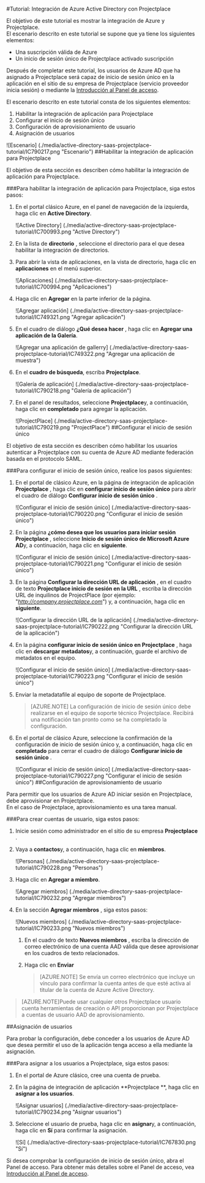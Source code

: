 <properties 
    pageTitle="Tutorial: Integración de Azure Active Directory con Projectplace | Microsoft Azure" 
    description="Aprenda a usar Projectplace con Azure Active Directory para habilitar el inicio de sesión único, aprovisionamiento automatizado y mucho más." 
    services="active-directory" 
    authors="jeevansd"  
    documentationCenter="na" 
    manager="femila"/>
<tags 
    ms.service="active-directory" 
    ms.devlang="na" 
    ms.topic="article" 
    ms.tgt_pltfrm="na" 
    ms.workload="identity" 
    ms.date="09/26/2016" 
    ms.author="jeedes" />

#<a name="tutorial-azure-active-directory-integration-with-projectplace"></a>Tutorial: Integración de Azure Active Directory con Projectplace
  
El objetivo de este tutorial es mostrar la integración de Azure y Projectplace.  
El escenario descrito en este tutorial se supone que ya tiene los siguientes elementos:

-   Una suscripción válida de Azure
-   Un inicio de sesión único de Projectplace activado suscripción
  
Después de completar este tutorial, los usuarios de Azure AD que ha asignado a Projectplace será capaz de inicio de sesión único en la aplicación en el sitio de su empresa de Projectplace (servicio proveedor inicia sesión) o mediante la [Introducción al Panel de acceso](active-directory-saas-access-panel-introduction.md).
  
El escenario descrito en este tutorial consta de los siguientes elementos:

1.  Habilitar la integración de aplicación para Projectplace
2.  Configurar el inicio de sesión único
3.  Configuración de aprovisionamiento de usuario
4.  Asignación de usuarios

![Escenario] (./media/active-directory-saas-projectplace-tutorial/IC790217.png "Escenario")
##<a name="enabling-the-application-integration-for-projectplace"></a>Habilitar la integración de aplicación para Projectplace
  
El objetivo de esta sección es describen cómo habilitar la integración de aplicación para Projectplace.

###<a name="to-enable-the-application-integration-for-projectplace-perform-the-following-steps"></a>Para habilitar la integración de aplicación para Projectplace, siga estos pasos:

1.  En el portal clásico Azure, en el panel de navegación de la izquierda, haga clic en **Active Directory**.

    ![Active Directory] (./media/active-directory-saas-projectplace-tutorial/IC700993.png "Active Directory")

2.  En la lista de **directorio** , seleccione el directorio para el que desea habilitar la integración de directorios.

3.  Para abrir la vista de aplicaciones, en la vista de directorio, haga clic en **aplicaciones** en el menú superior.

    ![Aplicaciones] (./media/active-directory-saas-projectplace-tutorial/IC700994.png "Aplicaciones")

4.  Haga clic en **Agregar** en la parte inferior de la página.

    ![Agregar aplicación] (./media/active-directory-saas-projectplace-tutorial/IC749321.png "Agregar aplicación")

5.  En el cuadro de diálogo **¿Qué desea hacer** , haga clic en **Agregar una aplicación de la Galería**.

    ![Agregar una aplicación de gallerry] (./media/active-directory-saas-projectplace-tutorial/IC749322.png "Agregar una aplicación de muestra")

6.  En el **cuadro de búsqueda**, escriba **Projectplace**.

    ![Galería de aplicación] (./media/active-directory-saas-projectplace-tutorial/IC790218.png "Galería de aplicación")

7.  En el panel de resultados, seleccione **Projectplace**y, a continuación, haga clic en **completado** para agregar la aplicación.

    ![ProjectPlace] (./media/active-directory-saas-projectplace-tutorial/IC790219.png "ProjectPlace")
##<a name="configuring-single-sign-on"></a>Configurar el inicio de sesión único
  
El objetivo de esta sección es describen cómo habilitar los usuarios autenticar a Projectplace con su cuenta de Azure AD mediante federación basada en el protocolo SAML.

###<a name="to-configure-single-sign-on-perform-the-following-steps"></a>Para configurar el inicio de sesión único, realice los pasos siguientes:

1.  En el portal de clásico Azure, en la página de integración de aplicación **Projectplace** , haga clic en **configurar inicio de sesión único** para abrir el cuadro de diálogo **Configurar inicio de sesión único** .

    ![Configurar el inicio de sesión único] (./media/active-directory-saas-projectplace-tutorial/IC790220.png "Configurar el inicio de sesión único")

2.  En la página **¿cómo desea que los usuarios para iniciar sesión Projectplace** , seleccione **Inicio de sesión único de Microsoft Azure AD**y, a continuación, haga clic en **siguiente**.

    ![Configurar el inicio de sesión único] (./media/active-directory-saas-projectplace-tutorial/IC790221.png "Configurar el inicio de sesión único")

3.  En la página **Configurar la dirección URL de aplicación** , en el cuadro de texto **Projectplace inicio de sesión en la URL** , escriba la dirección URL de inquilinos de ProjectPlace (por ejemplo: "*http://company.projectplace.com*") y, a continuación, haga clic en **siguiente**.

    ![Configurar la dirección URL de la aplicación] (./media/active-directory-saas-projectplace-tutorial/IC790222.png "Configurar la dirección URL de la aplicación")

4.  En la página **configurar inicio de sesión único en Projectplace** , haga clic en **descargar metadatos**y, a continuación, guarde el archivo de metadatos en el equipo.

    ![Configurar el inicio de sesión único] (./media/active-directory-saas-projectplace-tutorial/IC790223.png "Configurar el inicio de sesión único")

5.  Enviar la metadatafile al equipo de soporte de Projectplace.

    >[AZURE.NOTE] La configuración de inicio de sesión único debe realizarse en el equipo de soporte técnico Projectplace. Recibirá una notificación tan pronto como se ha completado la configuración.

6.  En el portal de clásico Azure, seleccione la confirmación de la configuración de inicio de sesión único y, a continuación, haga clic en **completado** para cerrar el cuadro de diálogo **Configurar inicio de sesión único** .

    ![Configurar el inicio de sesión único] (./media/active-directory-saas-projectplace-tutorial/IC790227.png "Configurar el inicio de sesión único")
##<a name="configuring-user-provisioning"></a>Configuración de aprovisionamiento de usuario
  
Para permitir que los usuarios de Azure AD iniciar sesión en Projectplace, debe aprovisionar en Projectplace.  
En el caso de Projectplace, aprovisionamiento es una tarea manual.

###<a name="to-provision-a-user-accounts-perform-the-following-steps"></a>Para crear cuentas de usuario, siga estos pasos:

1.  Inicie sesión como administrador en el sitio de su empresa **Projectplace** .

2.  Vaya a **contactos**y, a continuación, haga clic en **miembros**.

    ![Personas] (./media/active-directory-saas-projectplace-tutorial/IC790228.png "Personas")

3.  Haga clic en **Agregar a miembro**.

    ![Agregar miembros] (./media/active-directory-saas-projectplace-tutorial/IC790232.png "Agregar miembros")

4.  En la sección **Agregar miembros** , siga estos pasos:

    ![Nuevos miembros] (./media/active-directory-saas-projectplace-tutorial/IC790233.png "Nuevos miembros")

    1.  En el cuadro de texto **Nuevos miembros** , escriba la dirección de correo electrónico de una cuenta AAD válida que desee aprovisionar en los cuadros de texto relacionados.
    2.  Haga clic en **Enviar**

        >[AZURE.NOTE] Se envía un correo electrónico que incluye un vínculo para confirmar la cuenta antes de que esté activa al titular de la cuenta de Azure Active Directory.
    
>[AZURE.NOTE]Puede usar cualquier otros Projectplace usuario cuenta herramientas de creación o API proporcionan por Projectplace a cuentas de usuario AAD de aprovisionamiento.

##<a name="assigning-users"></a>Asignación de usuarios
  
Para probar la configuración, debe conceder a los usuarios de Azure AD que desea permitir el uso de la aplicación tenga acceso a ella mediante la asignación.

###<a name="to-assign-users-to-projectplace-perform-the-following-steps"></a>Para asignar a los usuarios a Projectplace, siga estos pasos:

1.  En el portal de Azure clásico, cree una cuenta de prueba.

2.  En la página de integración de aplicación **Projectplace **, haga clic en **asignar a los usuarios**.

    ![Asignar usuarios] (./media/active-directory-saas-projectplace-tutorial/IC790234.png "Asignar usuarios")

3.  Seleccione el usuario de prueba, haga clic en **asignar**y, a continuación, haga clic en **Sí** para confirmar la asignación.

    ![Sí] (./media/active-directory-saas-projectplace-tutorial/IC767830.png "Sí")
  
Si desea comprobar la configuración de inicio de sesión único, abra el Panel de acceso. Para obtener más detalles sobre el Panel de acceso, vea [Introducción al Panel de acceso](active-directory-saas-access-panel-introduction.md).